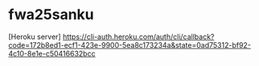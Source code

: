 # fwa25sanku

[Heroku server] https://cli-auth.heroku.com/auth/cli/callback?code=172b8ed1-ecf1-423e-9900-5ea8c173234a&state=0ad75312-bf92-4c10-8e1e-c50416632bcc

